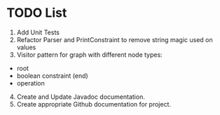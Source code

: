 # TODO List #

1. Add Unit Tests
2. Refactor Parser and PrintConstraint to remove string magic used on values
3. Visitor pattern for graph with different node types:
  - root
  - boolean constraint (end)
  - operation
4. Create and Update Javadoc documentation.
5. Create appropriate Github documentation for project.